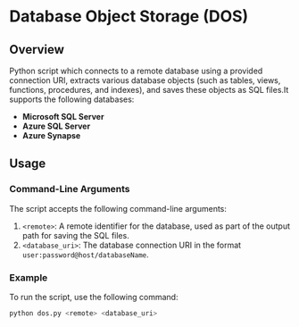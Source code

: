 # Database Object Storage (DOS)

## Overview

Python script which connects to a remote database using a provided connection URI, extracts various database objects (such as tables, views, functions, procedures, and indexes), and saves these objects as SQL files.It supports the following databases:

- **Microsoft SQL Server**
- **Azure SQL Server**
- **Azure Synapse**

## Usage

### Command-Line Arguments

The script accepts the following command-line arguments:

1. `<remote>`: A remote identifier for the database, used as part of the output path for saving the SQL files.
2. `<database_uri>`: The database connection URI in the format `user:password@host/databaseName`.

### Example

To run the script, use the following command:

```bash
python dos.py <remote> <database_uri>